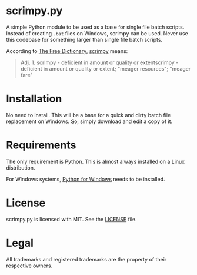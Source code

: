 # scrimpy.py

A simple Python module to be used as a base for single file batch scripts.
Instead of creating `.bat` files on Windows, scrimpy can be used.
Never use this codebase for something larger than single file batch scripts.

According to [The Free Dictionary](https://www.thefreedictionary.com/),
[scrimpy](https://www.thefreedictionary.com/scrimpy) means:

> Adj. 1. scrimpy - deficient in amount or quality or extentscrimpy - deficient in amount or quality or extent; "meager resources"; "meager fare"


# Installation

No need to install.
This will be a base for a quick and dirty batch file replacement on Windows.
So, simply download and edit a copy of it.


# Requirements

The only requirement is Python.
This is almost always installed on a Linux distribution.

For Windows systems, [Python for Windows](https://www.python.org/downloads/windows/) needs to be installed.


# License

scrimpy.py is licensed with MIT.
See the [LICENSE](LICENSE.txt) file.


# Legal

All trademarks and registered trademarks are the property of their respective owners.

